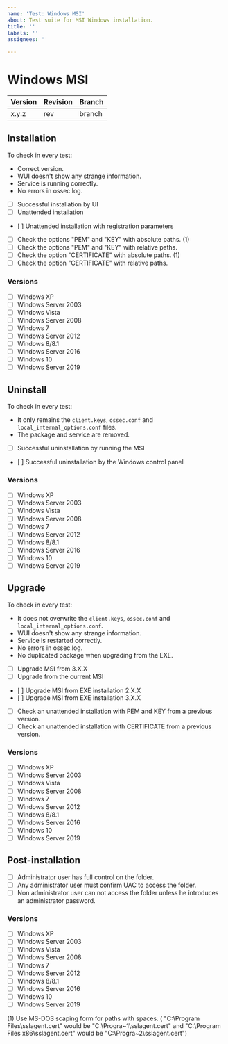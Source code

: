 ```yaml
---
name: 'Test: Windows MSI'
about: Test suite for MSI Windows installation.
title: ''
labels: ''
assignees: ''

---
```


# Windows MSI

| Version | Revision | Branch |
| --- | --- | --- |
| x.y.z | rev | branch |

## Installation

To check in every test:

- Correct version.
- WUI doesn't show any strange information.
- Service is running correctly.
- No errors in ossec.log.

- [ ] Successful installation by UI
- [ ] Unattended installation
- [ ] Unattended installation with registration parameters
- [ ] Check the options "PEM" and "KEY" with absolute paths. (1)
- [ ] Check the options "PEM" and "KEY" with relative paths.
- [ ] Check the option "CERTIFICATE" with absolute paths. (1)
- [ ] Check the option "CERTIFICATE" with relative paths.

### Versions

- [ ] Windows XP
- [ ] Windows Server 2003
- [ ] Windows Vista
- [ ] Windows Server 2008
- [ ] Windows 7
- [ ] Windows Server 2012
- [ ] Windows 8/8.1
- [ ] Windows Server 2016
- [ ] Windows 10
- [ ] Windows Server 2019

## Uninstall

To check in every test:

- It only remains the `client.keys`, `ossec.conf` and `local_internal_options.conf` files.
- The package and service are removed.

- [ ] Successful uninstallation by running the MSI
- [ ] Successful uninstallation by the Windows control panel

### Versions

- [ ] Windows XP
- [ ] Windows Server 2003
- [ ] Windows Vista
- [ ] Windows Server 2008
- [ ] Windows 7
- [ ] Windows Server 2012
- [ ] Windows 8/8.1
- [ ] Windows Server 2016
- [ ] Windows 10
- [ ] Windows Server 2019

## Upgrade

To check in every test:

- It does not overwrite the `client.keys`, `ossec.conf` and `local_internal_options.conf`.
- WUI doesn't show any strange information.
- Service is restarted correctly.
- No errors in ossec.log.
- No duplicated package when upgrading from the EXE.

- [ ] Upgrade MSI from 3.X.X
- [ ] Upgrade from the current MSI
- [ ] Upgrade MSI from EXE installation 2.X.X
- [ ] Upgrade MSI from EXE installation 3.X.X
- [ ] Check an unattended installation with PEM and KEY from a previous version.
- [ ] Check an unattended installation with CERTIFICATE from a previous version.

### Versions

- [ ] Windows XP
- [ ] Windows Server 2003
- [ ] Windows Vista
- [ ] Windows Server 2008
- [ ] Windows 7
- [ ] Windows Server 2012
- [ ] Windows 8/8.1
- [ ] Windows Server 2016
- [ ] Windows 10
- [ ] Windows Server 2019

## Post-installation

- [ ] Administrator user has full control on the folder.
- [ ] Any administrator user must confirm UAC to access the folder.
- [ ] Non administrator user can not access the folder unless he introduces an administrator password.

### Versions

- [ ] Windows XP
- [ ] Windows Server 2003
- [ ] Windows Vista
- [ ] Windows Server 2008
- [ ] Windows 7
- [ ] Windows Server 2012
- [ ] Windows 8/8.1
- [ ] Windows Server 2016
- [ ] Windows 10
- [ ] Windows Server 2019

(1) Use MS-DOS scaping form for paths with spaces. ( "C:\Program Files\sslagent.cert" would be "C:\Progra\~1\sslagent.cert" and "C:\Program Files x86\sslagent.cert" would be "C:\Progra\~2\sslagent.cert")
